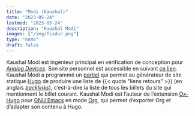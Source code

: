 ```yaml
---
title: "Modi (Kaushal)"
date: "2023-05-24"
lastmod: "2023-05-24"
description: "Kaushal Modi"
images: ["/img/fisdur.png"]
type: "noms"
draft: false
---
```


Kaushal Modi est ingénieur principal en vérification de conception pour
[*Analog Devices*](https://www.analog.com/en/index.html).
Son site personnel est accessible en suivant
[ce lien](https://scripter.co/).
Kaushal Modi a programmé un
[partiel](https://scripter.co/parsing-backlinks-in-hugo/)
qui permet au générateur de site statique
[Hugo](https://gohugo.io/)
de produire une liste de {{< quote "liens retours" >}} (en anglais
[*backlinks*](https://help.obsidian.md/Plugins/Backlinks)),
c’est-à-dire la liste de tous les billets du site qui mentionnent le billet
courant.
Kaushal Modi est l’auteur de l’extension
[Ox-Hugo](https://github.com/kaushalmodi/ox-hugo)
pour
[GNU Emacs](https://www.gnu.org/software/emacs/)
en mode
[Org](https://orgmode.org/),
qui permet d’exporter Org et d’adapter son contenu à Hugo.
